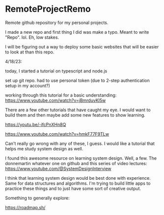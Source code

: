# RemoteProjectRemo
Remote github repository for my personal projects.

I made a new repo and first thing I did was make a typo. Meant to write "Repo". lol. Eh, low stakes. 

I will be figuring out a way to deploy some basic websites that will be easier to look at than this repo. 



4/18/23:

today, I started a tutorial on typescript and node.js

set up git repo. had to use personal token (due to 2-step authentication setup in my account?)

working through this tutorial for a basic understanding: https://www.youtube.com/watch?v=jBmrduvKl5w

There are a few other tutorials that have caught my eye. I would want to build them and then maybe add some new features to show learning. 

https://youtu.be/-ifcPnXHn8Q

https://www.youtube.com/watch?v=hmkF77F9TLw

Can't really go wrong with any of these, I guess. I would like a tutorial that helps me study system design as well. 

I found this awesome resource on learning system design. Well, a few. The donnemartin whatever one on github and this series of video lectures: 
https://www.youtube.com/@SystemDesignInterview

I think that learning system design would be best done with experience. Same for data structures and algorithms. I'm trying to build little apps to practice these things and to just have some sort of creative output.

Something to generally explore: 

https://roadmap.sh/
